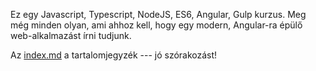 Ez egy Javascript, Typescript, NodeJS, ES6, Angular, Gulp kurzus.
Meg még minden olyan, ami ahhoz kell, hogy egy modern, Angular-ra
épülő web-alkalmazást írni tudjunk.

Az [index.md](index.md) a tartalomjegyzék --- jó szórakozást!
